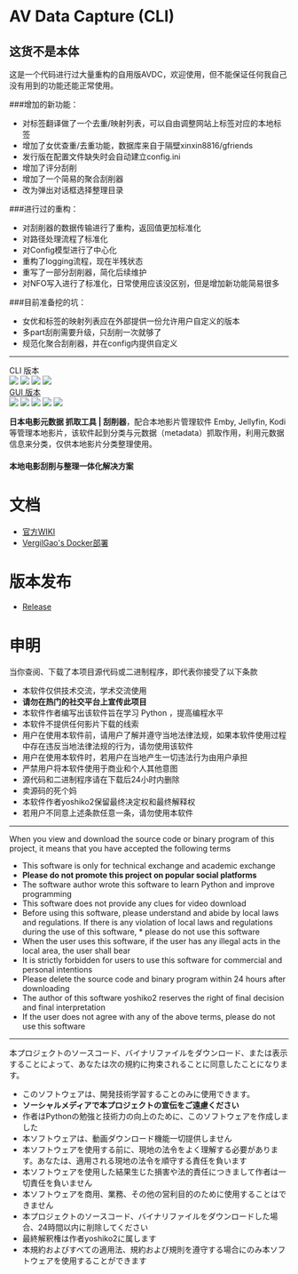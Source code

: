 # AV Data Capture (CLI)

## 这货不是本体

这是一个代码进行过大量重构的自用版AVDC，欢迎使用，但不能保证任何我自己没有用到的功能还能正常使用。

###增加的新功能：

* 对标签翻译做了一个去重/映射列表，可以自由调整网站上标签对应的本地标签
* 增加了女优查重/去重功能，数据库来自于隔壁xinxin8816/gfriends
* 发行版在配置文件缺失时会自动建立config.ini
* 增加了评分刮削
* 增加了一个简易的聚合刮削器
* 改为弹出对话框选择整理目录

###进行过的重构：

* 对刮削器的数据传输进行了重构，返回值更加标准化
* 对路径处理流程了标准化
* 对Config模型进行了中心化
* 重构了logging流程，现在半残状态
* 重写了一部分刮削器，简化后续维护
* 对NFO写入进行了标准化，日常使用应该没区别，但是增加新功能简易很多

###目前准备挖的坑：

* 女优和标签的映射列表应在外部提供一份允许用户自定义的版本
* 多part刮削需要升级，只刮削一次就够了
* 规范化聚合刮削器，并在config内提供自定义

----

CLI 版本  
![](https://img.shields.io/badge/build-passing-brightgreen.svg?style=flat)
![](https://img.shields.io/github/license/yoshiko2/av_data_capture.svg?style=flat)
![](https://img.shields.io/github/release/yoshiko2/av_data_capture.svg?style=flat)
![](https://img.shields.io/badge/Python-3.8-yellow.svg?style=flat&logo=python)<br>
[GUI 版本](https://github.com/moyy996/AVDC)  
![](https://img.shields.io/badge/build-passing-brightgreen.svg?style=flat)
![](https://img.shields.io/github/license/moyy996/avdc.svg?style=flat)
![](https://img.shields.io/github/release/moyy996/avdc.svg?style=flat)
![](https://img.shields.io/badge/Python-3.6-yellow.svg?style=flat&logo=python)
![](https://img.shields.io/badge/Pyqt-5-blue.svg?style=flat)<br>


**日本电影元数据 抓取工具 | 刮削器**，配合本地影片管理软件 Emby, Jellyfin, Kodi 等管理本地影片，该软件起到分类与元数据（metadata）抓取作用，利用元数据信息来分类，仅供本地影片分类整理使用。  
#### 本地电影刮削与整理一体化解决方案

# 文档
* [官方WIKI](https://github.com/yoshiko2/AV_Data_Capture/wiki)
* [VergilGao's Docker部署](https://github.com/VergilGao/docker-avdc)

# 版本发布
* [Release](https://github.com/yoshiko2/AV_Data_Capture/releases)

#  申明
当你查阅、下载了本项目源代码或二进制程序，即代表你接受了以下条款

* 本软件仅供技术交流，学术交流使用
* **请勿在热门的社交平台上宣传此项目**
* 本软件作者编写出该软件旨在学习 Python ，提高编程水平
* 本软件不提供任何影片下载的线索
* 用户在使用本软件前，请用户了解并遵守当地法律法规，如果本软件使用过程中存在违反当地法律法规的行为，请勿使用该软件
* 用户在使用本软件时，若用户在当地产生一切违法行为由用户承担
* 严禁用户将本软件使用于商业和个人其他意图
* 源代码和二进制程序请在下载后24小时内删除
* 卖源码的死个妈
* 本软件作者yoshiko2保留最终决定权和最终解释权
* 若用户不同意上述条款任意一条，请勿使用本软件
---
When you view and download the source code or binary program of this project, it means that you have accepted the following terms

* This software is only for technical exchange and academic exchange
* **Please do not promote this project on popular social platforms**
* The software author wrote this software to learn Python and improve programming
* This software does not provide any clues for video download
* Before using this software, please understand and abide by local laws and regulations. If there is any violation of local laws and regulations during the use of this software, * please do not use this software
* When the user uses this software, if the user has any illegal acts in the local area, the user shall bear
* It is strictly forbidden for users to use this software for commercial and personal intentions
* Please delete the source code and binary program within 24 hours after downloading
* The author of this software yoshiko2 reserves the right of final decision and final interpretation
* If the user does not agree with any of the above terms, please do not use this software
---
本プロジェクトのソースコード、バイナリファイルをダウンロード、または表示することによって、あなたは次の規約に拘束されることに同意したことになります。

* このソフトウェアは、開発技術学習することのみに使用できます。
* **ソーシャルメディアで本プロジェクトの宣伝をご遠慮ください**
* 作者はPythonの勉強と技術力の向上のために、このソフトウェアを作成しました
* 本ソフトウェアは、動画ダウンロード機能一切提供しません
* 本ソフトウェアを使用する前に、現地の法令をよく理解する必要があります。あなたは、適用される現地の法令を順守する責任を負います
* 本ソフトウェアを使用した結果生じた損害や法的責任につきまして作者は一切責任を負いません
* 本ソフトウェアを商用、業務、その他の営利目的のために使用することはできません
* 本プロジェクトのソースコード、バイナリファイルをダウンロードした場合、24時間以内に削除してください
* 最終解釈権は作者yoshiko2に属します
* 本規約およびすべての適用法、規約および規則を遵守する場合にのみ本ソフトウェアを使用することができます



